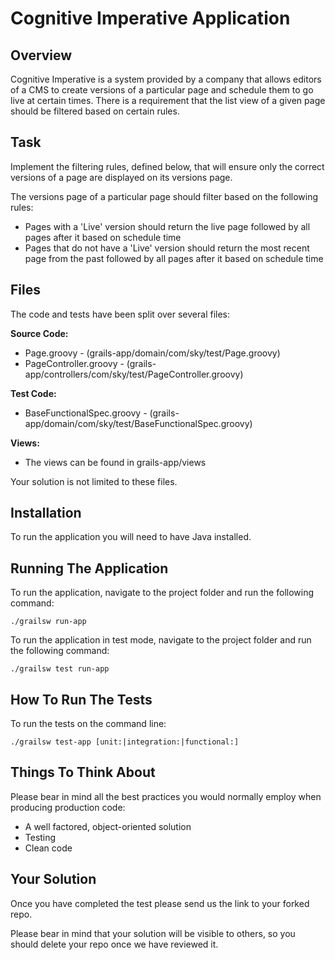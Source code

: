 # Cognitive Imperative Application

## Overview

Cognitive Imperative is a system provided by a company that allows editors of a CMS to create versions of a
particular page and schedule them to go live at certain times. There is a requirement that the list view of a given
page should be filtered based on certain rules.


## Task

Implement the filtering rules, defined below, that will ensure only the correct versions of a page are displayed on its
versions page.

The versions page of a particular page should filter based on the following rules:

* Pages with a 'Live' version should return the live page followed by all pages after it based on schedule time
* Pages that do not have a 'Live' version should return the most recent page from the past followed by all pages after it based on schedule time

## Files

The code and tests have been split over several files:

**Source Code:**

* Page.groovy - (grails-app/domain/com/sky/test/Page.groovy)
* PageController.groovy - (grails-app/controllers/com/sky/test/PageController.groovy)

**Test Code:**

* BaseFunctionalSpec.groovy - (grails-app/domain/com/sky/test/BaseFunctionalSpec.groovy)

**Views:**
* The views can be found in grails-app/views

Your solution is not limited to these files.


## Installation

To run the application you will need to have Java installed.

## Running The Application

To run the application, navigate to the project folder and run the following command:
````
./grailsw run-app
````
To run the application in test mode, navigate to the project folder and run the following command:
````
./grailsw test run-app
````

## How To Run The Tests

To run the tests on the command line:
````
./grailsw test-app [unit:|integration:|functional:]
````

## Things To Think About

Please bear in mind all the best practices you would normally employ when producing production code:

* A well factored, object-oriented solution
* Testing
* Clean code

## Your Solution

Once you have completed the test please send us the link to your forked repo.

Please bear in mind that your solution will be visible to others, so you should delete your repo once we have reviewed it.
